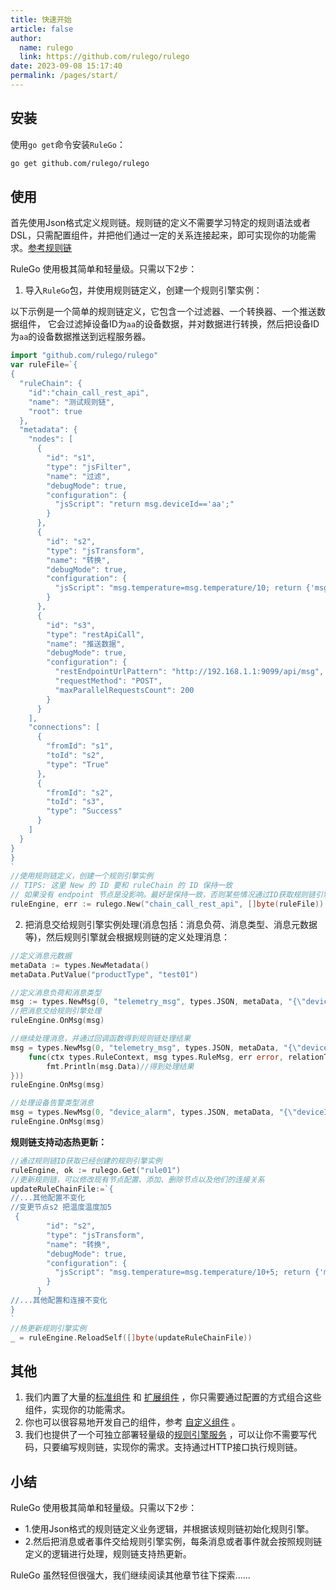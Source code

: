 ```yaml
---
title: 快速开始
article: false
author: 
  name: rulego
  link: https://github.com/rulego/rulego
date: 2023-09-08 15:17:40
permalink: /pages/start/
---
```



## 安装

使用`go get`命令安装`RuleGo`：

```bash
go get github.com/rulego/rulego
```

## 使用

首先使用Json格式定义规则链。规则链的定义不需要学习特定的规则语法或者DSL，只需配置组件，并把他们通过一定的关系连接起来，即可实现你的功能需求。[参考规则链](/pages/6f46fc/)    

RuleGo 使用极其简单和轻量级。只需以下2步：

1. 导入`RuleGo`包，并使用规则链定义，创建一个规则引擎实例：

以下示例是一个简单的规则链定义，它包含一个过滤器、一个转换器、一个推送数据组件，
它会过滤掉设备ID为`aa`的设备数据，并对数据进行转换，然后把设备ID为`aa`的设备数据推送到远程服务器。
```go
import "github.com/rulego/rulego"
var ruleFile=`{
{
  "ruleChain": {
    "id":"chain_call_rest_api",
    "name": "测试规则链",
    "root": true
  },
  "metadata": {
    "nodes": [
      {
        "id": "s1",
        "type": "jsFilter",
        "name": "过滤",
        "debugMode": true,
        "configuration": {
          "jsScript": "return msg.deviceId=='aa';"
        }
      },
      {
        "id": "s2",
        "type": "jsTransform",
        "name": "转换",
        "debugMode": true,
        "configuration": {
          "jsScript": "msg.temperature=msg.temperature/10; return {'msg':msg,'metadata':metadata,'msgType':msgType};"
        }
      },
      {
        "id": "s3",
        "type": "restApiCall",
        "name": "推送数据",
        "debugMode": true,
        "configuration": {
          "restEndpointUrlPattern": "http://192.168.1.1:9099/api/msg",
          "requestMethod": "POST",
          "maxParallelRequestsCount": 200
        }
      }
    ],
    "connections": [
      {
        "fromId": "s1",
        "toId": "s2",
        "type": "True"
      },
      {
        "fromId": "s2",
        "toId": "s3",
        "type": "Success"
      }
    ]
  }
}
}
`
//使用规则链定义，创建一个规则引擎实例
// TIPS: 这里 New 的 ID 要和 ruleChain 的 ID 保持一致
// 如果没有 endpoint 节点是没影响。最好是保持一致，否则某些情况通过ID获取规则链引擎，会找不到
ruleEngine, err := rulego.New("chain_call_rest_api", []byte(ruleFile))
```

2. 把消息交给规则引擎实例处理(消息包括：消息负荷、消息类型、消息元数据等)，然后规则引擎就会根据规则链的定义处理消息：

```go
//定义消息元数据
metaData := types.NewMetadata()
metaData.PutValue("productType", "test01")

//定义消息负荷和消息类型
msg := types.NewMsg(0, "telemetry_msg", types.JSON, metaData, "{\"deviceId\":\"aa\",\"temperature\":290}")
//把消息交给规则引擎处理
ruleEngine.OnMsg(msg)

//继续处理消息，并通过回调函数得到规则链处理结果
msg = types.NewMsg(0, "telemetry_msg", types.JSON, metaData, "{\"deviceId\":\"bb\",\"temperature\":310}", types.WithOnEnd(
	func(ctx types.RuleContext, msg types.RuleMsg, err error, relationType string) {
        fmt.Println(msg.Data)//得到处理结果
}))
ruleEngine.OnMsg(msg)

//处理设备告警类型消息
msg = types.NewMsg(0, "device_alarm", types.JSON, metaData, "{\"deviceId\":\"bb\",\"alarm\":1}")
ruleEngine.OnMsg(msg)
```

**规则链支持动态热更新：**
```go
//通过规则链ID获取已经创建的规则引擎实例
ruleEngine, ok := rulego.Get("rule01")
//更新规则链，可以修改现有节点配置、添加、删除节点以及他们的连接关系
updateRuleChainFile:=`{
//...其他配置不变化
//变更节点s2 把温度温度加5
 {
        "id": "s2",
        "type": "jsTransform",
        "name": "转换",
        "debugMode": true,
        "configuration": {
          "jsScript": "msg.temperature=msg.temperature/10+5; return {'msg':msg,'metadata':metadata,'msgType':msgType};"
        }
      }
//...其他配置和连接不变化
}
`
//热更新规则引擎实例
_ = ruleEngine.ReloadSelf([]byte(updateRuleChainFile))
```

## 其他
1. 我们内置了大量的[标准组件](/en/pages/88fc3c/) 和 [扩展组件](/en/pages/d7fc43/) ，你只需要通过配置的方式组合这些组件，实现你的功能需求。
2. 你也可以很容易地开发自己的组件，参考 [自定义组件](/en/pages/caed1b/) 。
3. 我们也提供了一个可独立部署轻量级的[规则引擎服务](/en/pages/rulego-server/) ，可以让你不需要写代码，只要编写规则链，实现你的需求。支持通过HTTP接口执行规则链。

## 小结

RuleGo 使用极其简单和轻量级。只需以下2步：
- 1.使用Json格式的规则链定义业务逻辑，并根据该规则链初始化规则引擎。
- 2.然后把消息或者事件交给规则引擎实例，每条消息或者事件就会按照规则链定义的逻辑进行处理，规则链支持热更新。

RuleGo 虽然轻但很强大，我们继续阅读其他章节往下探索......
